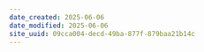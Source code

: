 ```yaml
---
date_created: 2025-06-06
date_modified: 2025-06-06
site_uuid: 09cca004-decd-49ba-877f-879baa21b14c
---
```


